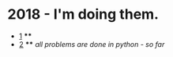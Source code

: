# 2018 - I'm doing them.
* [1](https://adventofcode.com/2018/day/1) __\*\*__
* [2](https://adventofcode.com/2018/day/2) __\*\*__
_all problems are done in python - so far_
